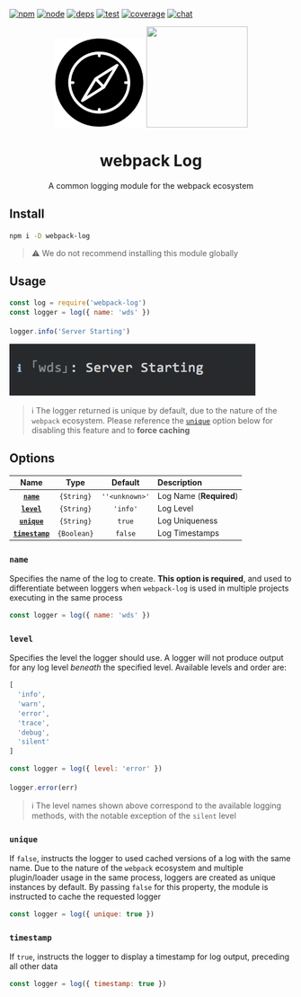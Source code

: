 [![npm][npm]][npm-url]
[![node][node]][node-url]
[![deps][deps]][deps-url]
[![test][test]][test-url]
[![coverage][cover]][cover-url]
[![chat][chat]][chat-url]

<div align="center">
  <img width="160" height="160" src="docs/logo.svg">
  <a href="https://github.com/webpack/webpack">
    <img width="180" height="180" src="https://webpack.js.org/assets/icon-square-big.svg">
  </a>
  <h1>webpack Log</h1>
  <p>A common logging module for the webpack ecosystem</p>
</div>


## Install

```bash
npm i -D webpack-log
```

> ⚠️ We do not recommend installing this module globally

## Usage

```js
const log = require('webpack-log')
const logger = log({ name: 'wds' })

logger.info('Server Starting')
```

![output](docs/output.png)

> ℹ️ The logger returned is unique by default, due to the nature of the `webpack` ecosystem. Please reference the [`unique`](#unique) option below for disabling this feature and to **force caching**

## Options

|Name|Type|Default|Description|
|:--:|:--:|:-----:|:----------|
|[**`name`**](#name)|`{String}`|`''<unknown>'`|Log Name (**Required**)|
|[**`level`**](#level)|`{String}`|`'info'`|Log Level|
|[**`unique`**](#unique)|`{String}`|`true`|Log Uniqueness|
|[**`timestamp`**](#timestamp)|`{Boolean}`|`false`|Log Timestamps|

### `name`  

Specifies the name of the log to create. **This option is required**, and used to differentiate between loggers when `webpack-log` is used in multiple projects
executing in the same process

```js
const logger = log({ name: 'wds' })
```

### `level`   

Specifies the level the logger should use. A logger will not produce output for
any log level _beneath_ the specified level. Available levels and order are:

```js
[
  'info',
  'warn',
  'error',
  'trace',
  'debug',
  'silent'
]
```

```js
const logger = log({ level: 'error' })

logger.error(err)
```

> ℹ️ The level names shown above correspond to the available logging methods,
with the notable exception of the `silent` level

### `unique`

If `false`, instructs the logger to used cached versions of a log with the same name. Due to the nature of the `webpack` ecosystem and multiple plugin/loader usage in the same process, loggers are created as unique instances by default. By passing `false` for this property, the module is instructed to cache the requested logger

```js
const logger = log({ unique: true })
```

### `timestamp`

If `true`, instructs the logger to display a timestamp for log output, preceding
all other data

```js
const logger = log({ timestamp: true })
```


[npm]: https://img.shields.io/npm/v/webpack-log.svg
[npm-url]: https://npmjs.com/package/webpack-log

[node]: https://img.shields.io/node/v/webpack-log.svg
[node-url]: https://nodejs.org

[deps]: https://david-dm.org/webpack-contrib/webpack-log.svg
[deps-url]: https://david-dm.org/webpack-contrib/webpack-log

[test]: http://img.shields.io/travis/webpack-contrib/webpack-log.svg
[test-url]: https://travis-ci.org/webpack-contrib/webpack-log

[cover]: https://codecov.io/gh/webpack-contrib/webpack-log/branch/master/graph/badge.svg
[cover-url]: https://codecov.io/gh/webpack-contrib/webpack-log

[chat]: https://badges.gitter.im/webpack/webpack.svg
[chat-url]: https://gitter.im/webpack/webpack
